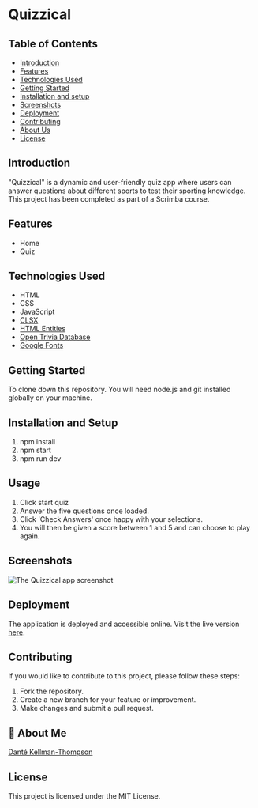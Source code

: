 # Quizzical

## Table of Contents

- [Introduction](#introduction)
- [Features](#features)
- [Technologies Used](#technology)
- [Getting Started](#getting-started)
- [Installation and setup](#installation-and-setup)
- [Screenshots](#screenshots)
- [Deployment](#deployment)
- [Contributing](#contributing)
- [About Us](#aboutme)
- [License](#license)

## Introduction

"Quizzical" is a dynamic and user-friendly quiz app where users can answer questions about different sports to test their sporting knowledge. This project has been completed as part of a Scrimba course.

## Features

- Home
- Quiz

## Technologies Used

- HTML
- CSS
- JavaScript
- [CLSX](https://www.npmjs.com/package/clsx)
- [HTML Entities](https://www.npmjs.com/package/html-entities#user-content-decodetext-options)
- [Open Trivia Database](https://opentdb.com/api_config.php)
- [Google Fonts](https://fonts.google.com/)

## Getting Started

To clone down this repository. You will need node.js and git installed globally on your machine.

## Installation and Setup

1. npm install
2. npm start
3. npm run dev

## Usage

1. Click start quiz
2. Answer the five questions once loaded.
3. Click 'Check Answers' once happy with your selections.
4. You will then be given a score between 1 and 5 and can choose to play again.

## Screenshots

![The Quizzical app screenshot](assets/quizzical-img.png)

## Deployment

The application is deployed and accessible online. Visit the live version [here](https://dkt-quizzical.netlify.app/).

## Contributing

If you would like to contribute to this project, please follow these steps:

1. Fork the repository.
2. Create a new branch for your feature or improvement.
3. Make changes and submit a pull request.

## 🚀 About Me

[Danté Kellman-Thompson](https://github.com/DKT15)

## License

This project is licensed under the MIT License.
